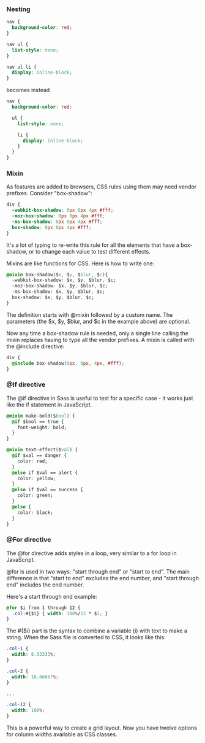 ### Nesting

```css
nav {
  background-color: red;
}

nav ul {
  list-style: none;
}

nav ul li {
  display: inline-block;
}
```
becomes instead

```css
nav {
  background-color: red;

  ul {
    list-style: none;

    li {
      display: inline-block;
    }
  }
}
```

### Mixin
 As features are added to browsers, CSS rules using them may need vendor prefixes. Consider "box-shadow":

```css
div {
  -webkit-box-shadow: 0px 0px 4px #fff;
  -moz-box-shadow: 0px 0px 4px #fff;
  -ms-box-shadow: 0px 0px 4px #fff;
  box-shadow: 0px 0px 4px #fff;
}
```

It's a lot of typing to re-write this rule for all the elements that have a box-shadow, or to change each value to test 
different effects.

Mixins are like functions for CSS. Here is how to write one:

```css
@mixin box-shadow($x, $y, $blur, $c){
  -webkit-box-shadow: $x, $y, $blur, $c;
  -moz-box-shadow: $x, $y, $blur, $c;
  -ms-box-shadow: $x, $y, $blur, $c;
  box-shadow: $x, $y, $blur, $c;
}
```

The definition starts with @mixin followed by a custom name. The parameters (the $x, $y, $blur, and $c in the example above) 
are optional.

Now any time a box-shadow rule is needed, only a single line calling the mixin replaces having to type all the vendor prefixes. 
A mixin is called with the @include directive:

```css
div {
  @include box-shadow(0px, 0px, 4px, #fff);
}
```

### @If directive

The @if directive in Sass is useful to test for a specific case - it works just like the if statement in JavaScript.

```css
@mixin make-bold($bool) {
  @if $bool == true {
    font-weight: bold;
  }
}
```

```css
@mixin text-effect($val) {
  @if $val == danger {
    color: red;
  }
  @else if $val == alert {
    color: yellow;
  }
  @else if $val == success {
    color: green;
  }
  @else {
    color: black;
  }
}
```

### @For directive

The @for directive adds styles in a loop, very similar to a for loop in JavaScript.

@for is used in two ways: "start through end" or "start to end". The main difference is that "start to end" excludes the 
end number, and "start through end" includes the end number.

Here's a start through end example:

```css
@for $i from 1 through 12 {
  .col-#{$i} { width: 100%/12 * $i; }
}
```

The #{$i} part is the syntax to combine a variable (i) with text to make a string. When the Sass file is converted to CSS, 
it looks like this:

```css
.col-1 {
  width: 8.33333%;
}

.col-2 {
  width: 16.66667%;
}

...

.col-12 {
  width: 100%;
}
```
This is a powerful way to create a grid layout. Now you have twelve options for column widths available as CSS classes.
